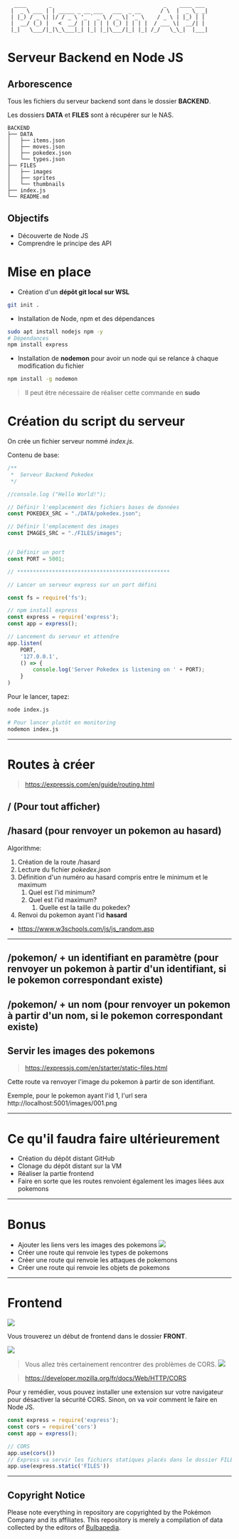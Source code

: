 ```
  ____       _                                   _    ____ ___ 
 |  _ \ ___ | | _____ _ __ ___   ___  _ __      / \  |  _ \_ _|
 | |_) / _ \| |/ / _ \ '_ ` _ \ / _ \| '_ \    / _ \ | |_) | | 
 |  __/ (_) |   <  __/ | | | | | (_) | | | |  / ___ \|  __/| | 
 |_|   \___/|_|\_\___|_| |_| |_|\___/|_| |_| /_/   \_\_|  |___|
```

# Serveur Backend en Node JS

## Arborescence

Tous les fichiers du serveur backend sont dans le dossier **BACKEND**.

Les dossiers **DATA** et **FILES** sont à récupérer sur le NAS.

```
BACKEND
├── DATA
│   ├── items.json
│   ├── moves.json
│   ├── pokedex.json
│   └── types.json
├── FILES
│   ├── images
│   ├── sprites
│   └── thumbnails
├── index.js
└── README.md
``` 

## Objectifs

- Découverte de Node JS
- Comprendre le principe des API

# Mise en place

- Création d'un **dépôt git local sur WSL**
```bash
git init .
```

- Installation de Node, npm et des dépendances

```bash
sudo apt install nodejs npm -y
# Dépendances
npm install express
```

- Installation de **nodemon** pour avoir un node qui se relance à chaque modification du fichier
```bash
npm install -g nodemon
```

> Il peut être nécessaire de réaliser cette commande en **sudo**

# Création du script du serveur

On crée un fichier serveur nommé *index.js*.

Contenu de base:
```js
/**
 *  Serveur Backend Pokedex
 */

//console.log ("Hello World!");

// Définir l'emplacement des fichiers bases de données
const POKEDEX_SRC = "./DATA/pokedex.json";

// Définir l'emplacement des images
const IMAGES_SRC = "./FILES/images";


// Définir un port
const PORT = 5001;

// ************************************************

// Lancer un serveur express sur un port défini

const fs = require('fs');

// npm install express
const express = require('express');
const app = express();

// Lancement du serveur et attendre
app.listen(
    PORT, 
    '127.0.0.1', 
    () => {
        console.log('Server Pokedex is listening on ' + PORT);
    }
)
```


Pour le lancer, tapez:

```bash
node index.js

# Pour lancer plutôt en monitoring
nodemon index.js
```

---

# Routes à créer

> https://expressjs.com/en/guide/routing.html

## / (Pour tout afficher)

## /hasard (pour renvoyer un pokemon au hasard)

Algorithme:

1. Création de la route /hasard
2. Lecture du fichier _pokedex.json_
3. Définition d'un numéro au hasard compris entre le minimum et le maximum
    1. Quel est l'id minimum?
    2. Quel est l'id maximum?
        1. Quelle est la taille du pokedex?
4. Renvoi du pokemon ayant l'id **hasard**

- https://www.w3schools.com/js/js_random.asp

---

## /pokemon/ + un identifiant en paramètre (pour renvoyer un pokemon à partir d'un identifiant, si le pokemon correspondant existe)

## /pokemon/ + un nom (pour renvoyer un pokemon à partir d'un nom, si le pokemon correspondant existe)

## Servir les images des pokemons

> https://expressjs.com/en/starter/static-files.html

Cette route va renvoyer l'image du pokemon à partir de son identifiant.

Exemple, pour le pokemon ayant l'id 1, l'url sera http://localhost:5001/images/001.png


---

# Ce qu'il faudra faire ultérieurement

- Création du dépôt distant GitHub
- Clonage du dépôt distant sur la VM
- Réaliser la partie frontend
- Faire en sorte que les routes renvoient également les images liées aux pokemons

---

# Bonus

- Ajouter les liens vers les images des pokemons
![](.README_images/dfed9917.png)
- Créer une route qui renvoie les types de pokemons
- Créer une route qui renvoie les attaques de pokemons
- Créer une route qui renvoie les objets de pokemons

---

# Frontend

![](readme_docs/c8f9c7c6.png)

Vous trouverez un début de frontend dans le dossier **FRONT**.

![](readme_docs/144f49f2.png)

> Vous allez très certainement rencontrer des problèmes de CORS.
![](readme_docs/caac8343.png)

> https://developer.mozilla.org/fr/docs/Web/HTTP/CORS

Pour y remédier, vous pouvez installer une extension sur votre navigateur pour désactiver la sécurité CORS.
Sinon, on va voir comment le faire en Node JS.

```js
const express = require('express');
const cors = require('cors')
const app = express();

// CORS
app.use(cors())
// Express va servir les fichiers statiques placés dans le dossier FILES
app.use(express.static('FILES'))
```

---

## Copyright Notice

Please note everything in repository are copyrighted by the Pokémon Company and its affiliates.
This repository is merely a compilation of data collected by the editors of [Bulbapedia](https://bulbapedia.bulbagarden.net/wiki/Main_Page).
